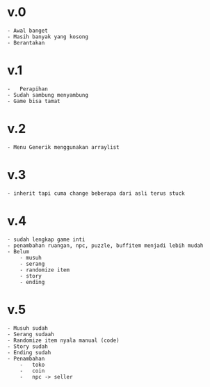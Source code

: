 # v.0
	- Awal banget
	- Masih banyak yang kosong
	- Berantakan

# v.1
	-	Perapihan
	- Sudah sambung menyambung
	- Game bisa tamat

# v.2
	- Menu Generik menggunakan arraylist

# v.3
	- inherit tapi cuma change beberapa dari asli terus stuck

# v.4
	- sudah lengkap game inti
	- penambahan ruangan, npc, puzzle, buffitem menjadi lebih mudah
	- Belum 
		- musuh
		- serang
		- randomize item
		- story
		- ending

# v.5
	- Musuh sudah
	- Serang sudaah
	- Randomize item nyala manual (code)
	- Story sudah
	- Ending sudah
	- Penambahan 
		-	toko
		-	coin
		-	npc -> seller